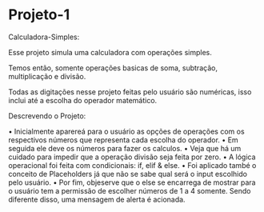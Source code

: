 # Projeto-1
 Calculadora-Simples:

Esse projeto simula uma calculadora com operações simples. 

Temos então, somente operações basicas de soma, subtração, multiplicação e divisão.

Todas as digitações nesse projeto feitas pelo usuário são numéricas, isso inclui até a escolha do operador matemático.

Descrevendo o Projeto:

 • Inicialmente aparereá para o usuário as opções de operações com os respectivos números que representa cada escolha do operador.
 • Em seguida ele deve os números para fazer os calculos.
 • Veja que há um cuidado para impedir que a operação divisão seja feita por zero.
 • A lógica operacional foi feita com condicionais: if, elif & else.
 • Foi aplicado també o conceito de Placeholders já que não se sabe qual será o input escolhido pelo usuário.
 • Por fim, objeserve que o else se encarrega de mostrar para o usuário tem a permissão de escolher números de 1 a 4 somente. Sendo diferente disso, uma mensagem de alerta é acionada.
